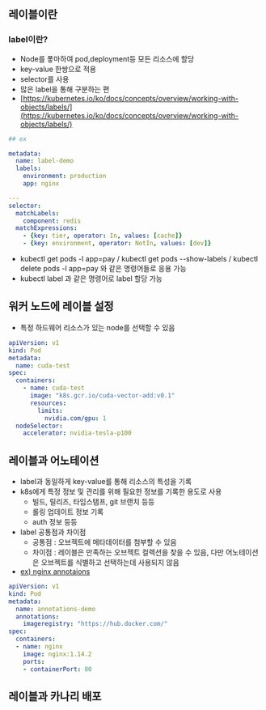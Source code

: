 ## 레이블이란

### label이란?

* Node를 퐇마하여 pod,deployment등 모든 리소스에 할당
* key-value 한쌍으로 적용
* selector를 사용
* 많은 label을 통해 구분하는 편
* [https://kubernetes.io/ko/docs/concepts/overview/working-with-objects/labels/](https://kubernetes.io/ko/docs/concepts/overview/working-with-objects/labels/)

```yaml
## ex

metadata:
  name: label-demo
  labels:
    environment: production
    app: nginx

--- 
selector:
  matchLabels:
    component: redis
  matchExpressions:
    - {key: tier, operator: In, values: [cache]}
    - {key: environment, operator: NotIn, values: [dev]}
```

* kubectl get pods -l app=pay /  kubectl get pods --show-labels /  kubectl delete pods -l app=pay 와 같은 명령어들로 응용 가능
* kubectl label 과 같은 명령어로 label 할당 가능

## 워커 노드에 레이블 설정

* 특정 하드웨어 리소스가 있는 node를 선택할 수 있음

```yaml
apiVersion: v1
kind: Pod
metadata:
  name: cuda-test
spec:
  containers:
    - name: cuda-test
      image: "k8s.gcr.io/cuda-vector-add:v0.1"
      resources:
        limits:
          nvidia.com/gpu: 1
  nodeSelector:
    accelerator: nvidia-tesla-p100
```

## 레이블과 어노테이션

* label과 동일하게 key-value를 통해 리소스의 특성을 기록
* k8s에게 특정 정보 및 관리를 위해 필요한 정보를 기록한 용도로 사용
  * 빌드, 릴리즈, 타임스탬프, git 브랜치 등등
  * 롤링 업데이트 정보 기록
  * auth 정보 등등
* label 공통점과 차이점
  * 공통점 : 오브젝트에 메타데이터를 첨부할 수 있음
  * 차이점 : 레이블은 만족하는 오브젝트 컬렉션을 찾을 수 있음, 다만 어노테이션은 오브젝트를 식별하고 선택하는데 사용되지 않음
* [ex) nginx annotaions](https://kubernetes.github.io/ingress-nginx/user-guide/nginx-configuration/annotations/)

```yaml
apiVersion: v1
kind: Pod
metadata:
  name: annotations-demo
  annotations:
    imageregistry: "https://hub.docker.com/"
spec:
  containers:
  - name: nginx
    image: nginx:1.14.2
    ports:
    - containerPort: 80
```

## 레이블과 카나리 배포